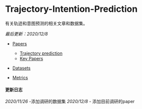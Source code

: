 # Trajectory-Intention-Prediction


有关轨迹和意图预测的相关文章和数据集。



*最后更新：2020/12/8*


* [Papers](papers/papers.md#top)

  * [Trajectory prediction](papers/trajectory_papers.md#top)
  * [Key Papers](papers/papers_with_code.md#top)

* [Datasets](datasets/datasets.md#top)

* [Metrics](metrics.md#top)



#### 更新日志
*2020/11/26* -添加调研的数据集
*2020/12/8* - 添加目前调研的paper  


